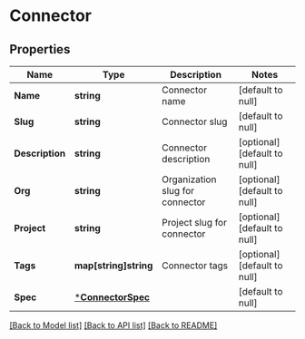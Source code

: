 # Connector

## Properties
Name | Type | Description | Notes
------------ | ------------- | ------------- | -------------
**Name** | **string** | Connector name | [default to null]
**Slug** | **string** | Connector slug | [default to null]
**Description** | **string** | Connector description | [optional] [default to null]
**Org** | **string** | Organization slug for connector | [optional] [default to null]
**Project** | **string** | Project slug for connector | [optional] [default to null]
**Tags** | **map[string]string** | Connector tags | [optional] [default to null]
**Spec** | [***ConnectorSpec**](ConnectorSpec.md) |  | [default to null]

[[Back to Model list]](../README.md#documentation-for-models) [[Back to API list]](../README.md#documentation-for-api-endpoints) [[Back to README]](../README.md)

